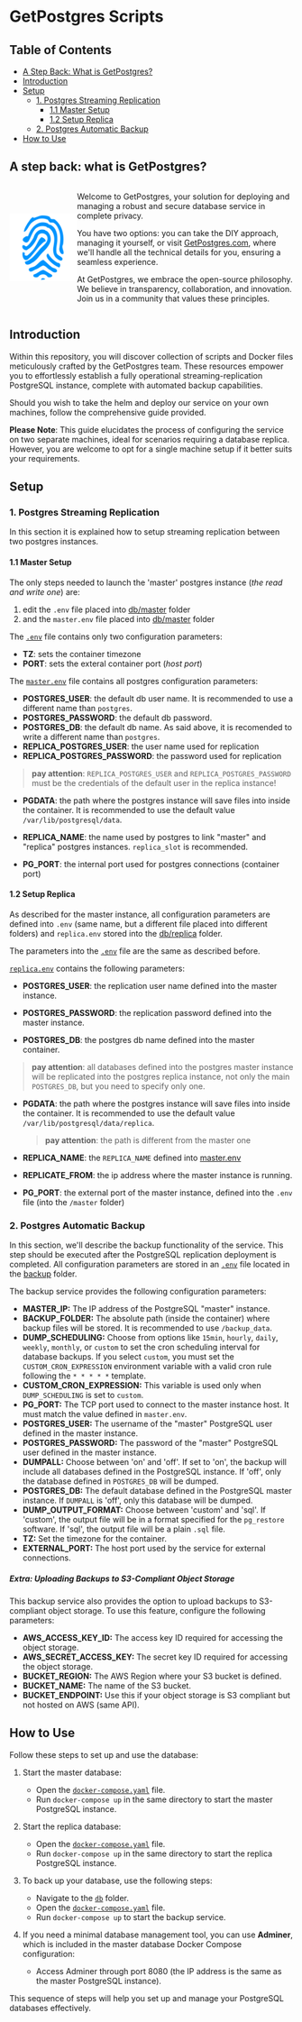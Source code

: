 # GetPostgres Scripts

## Table of Contents

- [A Step Back: What is GetPostgres?](#a-step-back-what-is-getpostgres)
- [Introduction](#introduction)
- [Setup](#setup)
  - [1. Postgres Streaming Replication](#1-postgres-streaming-replication)
    - [1.1 Master Setup](#11-master-setup)
    - [1.2 Setup Replica](#12-setup-replica)
  - [2. Postgres Automatic Backup](#2-postgres-automatic-backup)
- [How to Use](#how-to-use)

## A step back: what is GetPostgres?

<div style="display: flex; align-items: center;">
  <img src="assets/img/justmine-logo-colored.png" width="120" />
  <div>
    <p>Welcome to GetPostgres, your solution for deploying and managing a robust and secure database service in complete privacy.</p>
    <p>You have two options: you can take the DIY approach, managing it yourself, or visit <a href="https://getpostgres.com">GetPostgres.com</a>, where we'll handle all the technical details for you, ensuring a seamless experience.</p>
    <p>At GetPostgres, we embrace the open-source philosophy. We believe in transparency, collaboration, and innovation. Join us in a community that values these principles.</p>
  </div>
</div>

## Introduction

Within this repository, you will discover collection of scripts and Docker files meticulously crafted by the GetPostgres team. These resources empower you to effortlessly establish a fully operational streaming-replication PostgreSQL instance, complete with automated backup capabilities.

Should you wish to take the helm and deploy our service on your own machines, follow the comprehensive guide provided.

**Please Note**: This guide elucidates the process of configuring the service on two separate machines, ideal for scenarios requiring a database replica. However, you are welcome to opt for a single machine setup if it better suits your requirements.

## Setup

### 1. Postgres Streaming Replication

In this section it is explained how to setup streaming replication between two postgres instances.

#### 1.1 Master Setup

The only steps needed to launch the 'master' postgres instance (*the read and write one*) are:

1) edit the `.env` file placed into [db/master](/db/master/) folder
2) and the `master.env` file placed into [db/master](/db/master/) folder

The [`.env`](/db/master/.env) file contains only two configuration parameters:

- **TZ**: sets the container timezone
- **PORT**: sets the exteral container port (*host port*)

The [`master.env`](/db/master/master.env) file contains all postgres configuration parameters:

- **POSTGRES_USER**: the default db user name. It is recommended to use a different name than `postgres`.
- **POSTGRES_PASSWORD**: the default db password.
- **POSTGRES_DB**: the default db name. As said above, it is recomended to write a different name than `postgres`.
- **REPLICA_POSTGRES_USER**: the user name used for replication
- **REPLICA_POSTGRES_PASSWORD**: the password used for replication

 > **pay attention**: `REPLICA_POSTGRES_USER` and `REPLICA_POSTGRES_PASSWORD` must be the credentials of the default user in the replica instance!

- **PGDATA**: the path where the postgres instance will save files into inside the container. It is recommended to use the default value `/var/lib/postgresql/data`.

- **REPLICA_NAME**: the name used by postgres to link "master" and "replica" postgres instances. `replica_slot` is recommended.

- **PG_PORT**: the internal port used for postgres connections (container port)

#### 1.2 Setup Replica

As described for the master instance, all configuration parameters are defined into `.env` (same name, but a different file placed into different folders) and `replica.env` stored into the [db/replica](/db/replica/) folder.

The parameters into the [`.env`](/db/replica/.env) file are the same as described before.

[`replica.env`](/db/replica/replica.env) contains the following parameters:

- **POSTGRES_USER**: the replication user name defined into the master instance.

- **POSTGRES_PASSWORD**: the replication password defined into the master instance.

- **POSTGRES_DB**: the postgres db name defined into the master container.

 > **pay attention**: all databases defined into the postgres master instance will be replicated into the postgres replica instance, not only the main `POSTGRES_DB`, but you need to specify only one.

- **PGDATA**: the path where the postgres instance will save files into inside the container. It is recommended to use the default value `/var/lib/postgresql/data/replica`.

  > **pay attention**: the path is different from the master one

- **REPLICA_NAME**: the `REPLICA_NAME` defined into [master.env](/db/master/master.env)

- **REPLICATE_FROM**: the ip address where the master instance is running.

- **PG_PORT**: the external port of the master instance, defined into the `.env` file (into the `/master` folder)

### 2. Postgres Automatic Backup

In this section, we'll describe the backup functionality of the service. This step should be executed after the PostgreSQL replication deployment is completed. All configuration parameters are stored in an [`.env`](/backup/.env) file located in the [backup](/backup/) folder.

The backup service provides the following configuration parameters:

- **MASTER_IP:** The IP address of the PostgreSQL "master" instance.
- **BACKUP_FOLDER:** The absolute path (inside the container) where backup files will be stored. It is recommended to use `/backup_data`.
- **DUMP_SCHEDULING:** Choose from options like `15min`, `hourly`, `daily`, `weekly`, `monthly`, or `custom` to set the cron scheduling interval for database backups. If you select `custom`, you must set the `CUSTOM_CRON_EXPRESSION` environment variable with a valid cron rule following the `* * * * *` template.
- **CUSTOM_CRON_EXPRESSION:** This variable is used only when `DUMP_SCHEDULING` is set to `custom`.
- **PG_PORT:** The TCP port used to connect to the master instance host. It must match the value defined in `master.env`.
- **POSTGRES_USER:** The username of the "master" PostgreSQL user defined in the master instance.
- **POSTGRES_PASSWORD:** The password of the "master" PostgreSQL user defined in the master instance.
- **DUMPALL:** Choose between 'on' and 'off'. If set to 'on', the backup will include all databases defined in the PostgreSQL instance. If 'off', only the database defined in `POSTGRES_DB` will be dumped.
- **POSTGRES_DB:** The default database defined in the PostgreSQL master instance. If `DUMPALL` is 'off', only this database will be dumped.
- **DUMP_OUTPUT_FORMAT:** Choose between 'custom' and 'sql'. If 'custom', the output file will be in a format specified for the `pg_restore` software. If 'sql', the output file will be a plain `.sql` file.
- **TZ:** Set the timezone for the container.
- **EXTERNAL_PORT:** The host port used by the service for external connections.

##### Extra: Uploading Backups to S3-Compliant Object Storage

This backup service also provides the option to upload backups to S3-compliant object storage. To use this feature, configure the following parameters:

- **AWS_ACCESS_KEY_ID:** The access key ID required for accessing the object storage.
- **AWS_SECRET_ACCESS_KEY:** The secret key ID required for accessing the object storage.
- **BUCKET_REGION:** The AWS Region where your S3 bucket is defined.
- **BUCKET_NAME:** The name of the S3 bucket.
- **BUCKET_ENDPOINT:** Use this if your object storage is S3 compliant but not hosted on AWS (same API).

## How to Use

Follow these steps to set up and use the database:

1. Start the master database:
    - Open the [`docker-compose.yaml`](/db/master/docker-compose.yaml) file.
    - Run `docker-compose up` in the same directory to start the master PostgreSQL instance.

2. Start the replica database:
    - Open the [`docker-compose.yaml`](/db/replica/docker-compose.yaml) file.
    - Run `docker-compose up` in the same directory to start the replica PostgreSQL instance.

3. To back up your database, use the following steps:
    - Navigate to the [`db`](/db) folder.
    - Open the [`docker-compose.yaml`](/backup/docker-compose.yaml) file.
    - Run `docker-compose up` to start the backup service.

4. If you need a minimal database management tool, you can use **Adminer**, which is included in the master database Docker Compose configuration:
    - Access Adminer through port 8080 (the IP address is the same as the master PostgreSQL instance).

This sequence of steps will help you set up and manage your PostgreSQL databases effectively.
